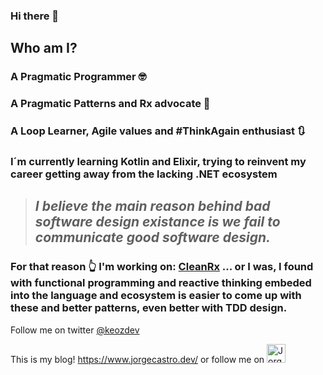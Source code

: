 ### Hi there 👋

## Who am I?

### A Pragmatic Programmer 🤓

### A Pragmatic Patterns and Rx advocate 🧅

### A Loop Learner, Agile values and #ThinkAgain enthusiast 🔃

### I´m currently learning Kotlin and Elixir, trying to reinvent my career getting away from the lacking .NET ecosystem

>## *I believe the main reason behind bad software design existance is we fail to communicate good software design.*

### For that reason 👆 I'm working on: [CleanRx](https://github.com/keozx/CleanRx) ... or I was, I found with functional programming and reactive thinking embeded into the language and ecosystem is easier to come up with these and better patterns, even better with TDD design.

Follow me on twitter [@keozdev](https://twitter.com/keozdev)

This is my blog! https://www.jorgecastro.dev/ or follow me on <a href="https://dev.to/keozdev">
  <img src="https://d2fltix0v2e0sb.cloudfront.net/dev-badge.svg" alt="Jorge Castro's DEV Profile" height="30" width="30">
</a>

<!--
**keozx/keozx** is a ✨ _special_ ✨ repository because its `README.md` (this file) appears on your GitHub profile.

Here are some ideas to get you started:

- 🔭 I’m currently working on ...
- 🌱 I’m currently learning ...
- 👯 I’m looking to collaborate on ...
- 🤔 I’m looking for help with ...
- 💬 Ask me about ...
- 📫 How to reach me: ...
- 😄 Pronouns: ...
- ⚡ Fun fact: ...
-->
